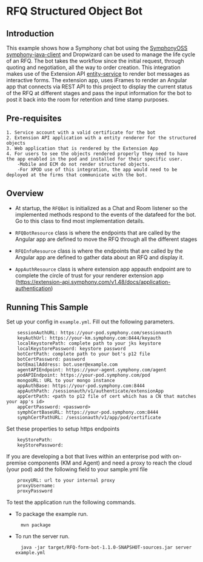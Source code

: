 # RFQ Structured Object Bot

## Introduction

This example shows how a Symphony chat bot using the [SymphonyOSS symphony-java-client](https://github.com/symphonyoss/symphony-java-client) and Dropwizard can be used to manage the life cycle of an RFQ. The bot takes the workflow since the initial request, through quoting and negotiation, all the way to order creation. This integration makes use of the Extension API [entity-service](https://extension-api.symphony.com/docs/entity-service) to render bot messages as interactive forms. The extension app, uses iFrames to render an Angular app that connects via REST API to this project to display the current status of the RFQ at different stages and pass the input information for the bot to post it back into the room for retention and time stamp purposes. 

## Pre-requisites

    1. Service account with a valid certificate for the bot
    2. Extension API application with a entity renderer for the structured objects
    3. Web application that is rendered by the Extension App
    4. For users to see the objects rendered properly they need to have the app enabled in the pod and installed for their specific user.
        -Mobile and ECM do not render structured objects.
        -For XPOD use of this integration, the app would need to be deployed at the firms that communicate with the bot.


## Overview

* At startup, the `RFQBot` is initialized as a Chat and Room listener so the implemented methods respond to the events of the datafeed for the bot. Go to this class to find most implementation details. 

* `RFQBotResource` class is where the endpoints that are called by the Angular app are defined to move the RFQ through all the different stages

* `RFQInfoResource` class is where the endpoints that are called by the Angular app are defined to gather data about an RFQ and display it.

* `AppAuthResource` class is where extension app appauth endpoint are to complete the circle of trust for your renderer extension app (https://extension-api.symphony.com/v1.48/docs/application-authentication)

## Running This Sample

Set up your config in `example.yml`. Fill out the following parameters.

        sessionAuthURL: https://your-pod.symphony.com/sessionauth
        keyAuthUrl: https://your-km.symphony.com:8444/keyauth
        localKeystorePath: complete path to your jks keystore
        localKeystorePassword: keystore password
        botCertPath: complete path to your bot's p12 file
        botCertPassword: password
        botEmailAddress: bot.user@example.com
        agentAPIEndpoint: https://your-agent.symphony.com/agent
        podAPIEndpoint: https://your-pod.symphony.com/pod
        mongoURL: URL to your mongo instance
        appAuthBase: https://your-pod.symphony.com:8444
        appAuthPath: /sessionauth/v1/authenticate/extensionApp
        appCertPath: <path to p12 file of cert which has a CN that matches your app's id>
        appCertPassword: <password>
        symphCertBaseURL: https://your-pod.symphony.com:8444
        symphCertPathURL: /sessionauth/v1/app/pod/certificate
        
Set these properties to setup https endpoints

        keyStorePath: 
        keyStorePassword: 

If you are developing a bot that lives within an enterprise pod with on-premise components (KM and Agent) and need a proxy to reach the cloud (your pod) add the following field to your sample.yml file

        proxyURL: url to your internal proxy
        proxyUsername:
        proxyPassword


To test the application run the following commands.

* To package the example run.

        mvn package

* To run the server run.

        java -jar target/RFQ-form-bot-1.1.0-SNAPSHOT-sources.jar server example.yml
